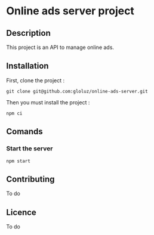 # Online ads server project

## Description

This project is an API to manage online ads.

## Installation

First, clone the project :

```
git clone git@github.com:gloluz/online-ads-server.git
```

Then you must install the project :

```
npm ci
```

## Comands

### Start the server

```
npm start
```

## Contributing

To do

## Licence

To do
